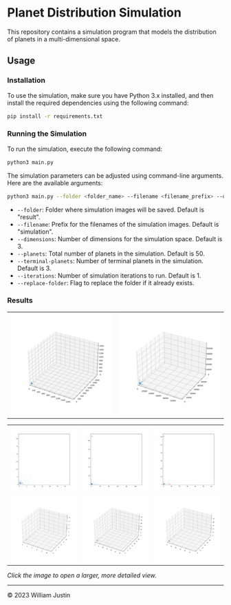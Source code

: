 # Planet Distribution Simulation

This repository contains a simulation program that models the distribution of planets in a multi-dimensional space.

## Usage

### Installation

To use the simulation, make sure you have Python 3.x installed, and then install the required dependencies using the following command:

```bash
pip install -r requirements.txt
```

### Running the Simulation

To run the simulation, execute the following command:

```bash
python3 main.py
```

The simulation parameters can be adjusted using command-line arguments. Here are the available arguments:

```bash
python3 main.py --folder <folder_name> --filename <filename_prefix> --dimensions <num_dimensions> --planets <num_planets> --terminal-planets <num_terminal_planets> --iterations <num_iterations> --replace-folder
```

* `--folder`: Folder where simulation images will be saved. Default is "result".
* `--filename`: Prefix for the filenames of the simulation images. Default is "simulation".
* `--dimensions`: Number of dimensions for the simulation space. Default is 3.
* `--planets`: Total number of planets in the simulation. Default is 50.
* `--terminal-planets`: Number of terminal planets in the simulation. Default is 3.
* `--iterations`: Number of simulation iterations to run. Default is 1.
* `--replace-folder`: Flag to replace the folder if it already exists.

### Results

<table>
  <tr>
    <td><img src="results/planets-1000.png"></td>
    <td><img src="results/planets-100000.png"></td>
  </tr>
</table>

<table>
  <tr>
    <td><img src="results/result-2d-100-1/simulation_018.png"></td>
    <td><img src="results/result-2d-100-2/simulation_007.png"></td>
    <td><img src="results/result-2d-50-3/simulation_004.png"></td>
  </tr>
  <tr>
    <td><img src="results/result-3d-50-1/simulation_007.png"></td>
    <td><img src="results/result-3d-50-2/simulation_005.png"></td>
    <td><img src="results/result-3d-50-3/simulation_015.png"></td>
  </tr>
</table>

*Click the image to open a larger, more detailed view.*

---

© 2023 William Justin
